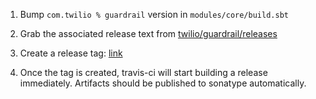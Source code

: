 1. Bump `com.twilio % guardrail` version in `modules/core/build.sbt`

2. Grab the associated release text from [twilio/guardrail/releases](https://github.com/twilio/guardrail/releases)

3. Create a release tag: [link](https://github.com/twilio/sbt-guardrail/releases)

4. Once the tag is created, travis-ci will start building a release immediately.
   Artifacts should be published to sonatype automatically.
